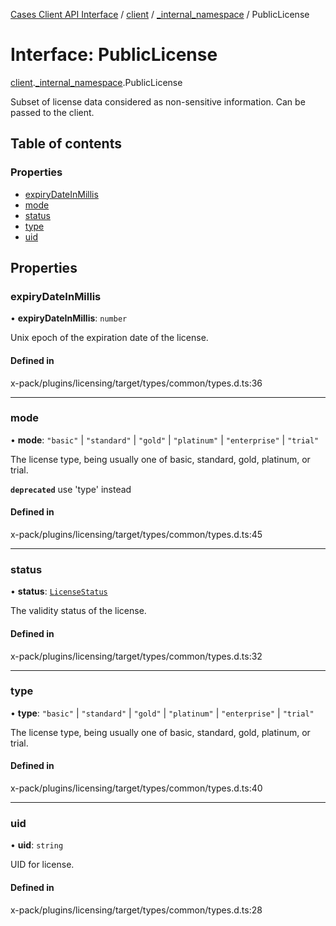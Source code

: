 [Cases Client API Interface](../README.md) / [client](../modules/client.md) / [\_internal\_namespace](../modules/client._internal_namespace.md) / PublicLicense

# Interface: PublicLicense

[client](../modules/client.md).[_internal_namespace](../modules/client._internal_namespace.md).PublicLicense

Subset of license data considered as non-sensitive information.
Can be passed to the client.

## Table of contents

### Properties

- [expiryDateInMillis](client._internal_namespace.PublicLicense.md#expirydateinmillis)
- [mode](client._internal_namespace.PublicLicense.md#mode)
- [status](client._internal_namespace.PublicLicense.md#status)
- [type](client._internal_namespace.PublicLicense.md#type)
- [uid](client._internal_namespace.PublicLicense.md#uid)

## Properties

### expiryDateInMillis

• **expiryDateInMillis**: `number`

Unix epoch of the expiration date of the license.

#### Defined in

x-pack/plugins/licensing/target/types/common/types.d.ts:36

___

### mode

• **mode**: ``"basic"`` \| ``"standard"`` \| ``"gold"`` \| ``"platinum"`` \| ``"enterprise"`` \| ``"trial"``

The license type, being usually one of basic, standard, gold, platinum, or trial.

**`deprecated`** use 'type' instead

#### Defined in

x-pack/plugins/licensing/target/types/common/types.d.ts:45

___

### status

• **status**: [`LicenseStatus`](../modules/client._internal_namespace.md#licensestatus)

The validity status of the license.

#### Defined in

x-pack/plugins/licensing/target/types/common/types.d.ts:32

___

### type

• **type**: ``"basic"`` \| ``"standard"`` \| ``"gold"`` \| ``"platinum"`` \| ``"enterprise"`` \| ``"trial"``

The license type, being usually one of basic, standard, gold, platinum, or trial.

#### Defined in

x-pack/plugins/licensing/target/types/common/types.d.ts:40

___

### uid

• **uid**: `string`

UID for license.

#### Defined in

x-pack/plugins/licensing/target/types/common/types.d.ts:28
